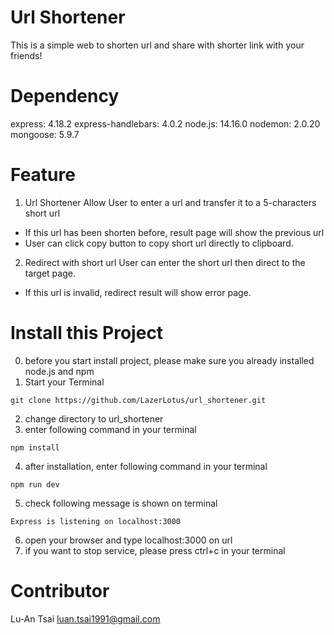 # Url Shortener
This is a simple web to shorten url and share with shorter link with your friends!

# Dependency
express: 4.18.2
express-handlebars: 4.0.2
node.js: 14.16.0
nodemon: 2.0.20
mongoose: 5.9.7

# Feature
1. Url Shortener
Allow User to enter a url and transfer it to a 5-characters short url
- If this url has been shorten before, result page will show the previous url
- User can click copy button to copy short url directly to clipboard. 

2. Redirect with short url
User can enter the short url then direct to the target page.
- If this url is invalid, redirect result will show error page.

# Install this Project
0. before you start install project, please make sure you already installed node.js and npm
1. Start your Terminal 
```
git clone https://github.com/LazerLotus/url_shortener.git
```
2. change directory to url_shortener
3. enter following command in your terminal
```
npm install 
```
4. after installation, enter following command in your terminal
```
npm run dev
```
5. check following message is shown on terminal
```
Express is listening on localhost:3000
```
6. open your browser and type localhost:3000 on url 
7. if you want to stop service, please press ctrl+c in your terminal


# Contributor
Lu-An Tsai
luan.tsai1991@gmail.com